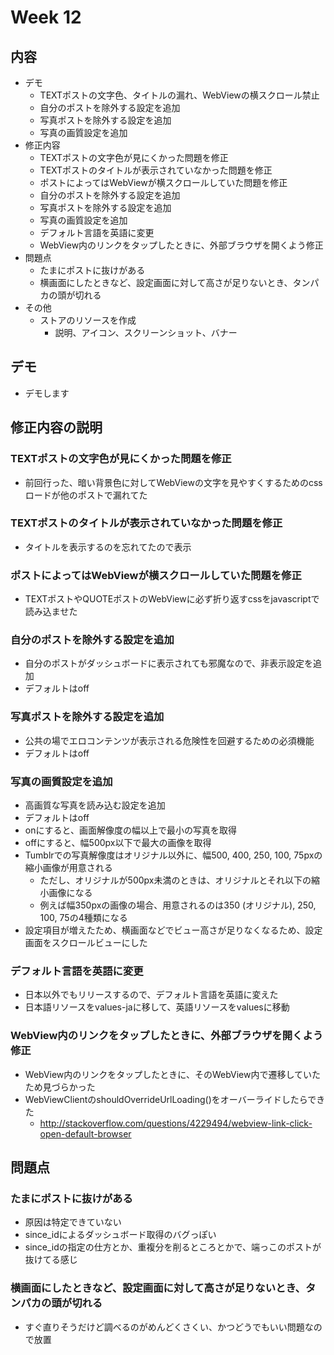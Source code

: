 # Week 12
## 内容
- デモ
    - TEXTポストの文字色、タイトルの漏れ、WebViewの横スクロール禁止
    - 自分のポストを除外する設定を追加
    - 写真ポストを除外する設定を追加
    - 写真の画質設定を追加
- 修正内容
    - TEXTポストの文字色が見にくかった問題を修正
    - TEXTポストのタイトルが表示されていなかった問題を修正
    - ポストによってはWebViewが横スクロールしていた問題を修正
    - 自分のポストを除外する設定を追加
    - 写真ポストを除外する設定を追加
    - 写真の画質設定を追加
    - デフォルト言語を英語に変更
    - WebView内のリンクをタップしたときに、外部ブラウザを開くよう修正
- 問題点
    - たまにポストに抜けがある
    - 横画面にしたときなど、設定画面に対して高さが足りないとき、タンパカの頭が切れる
- その他
    - ストアのリソースを作成
        - 説明、アイコン、スクリーンショット、バナー
  

## デモ
- デモします

## 修正内容の説明
### TEXTポストの文字色が見にくかった問題を修正
- 前回行った、暗い背景色に対してWebViewの文字を見やすくするためのcssロードが他のポストで漏れてた

### TEXTポストのタイトルが表示されていなかった問題を修正
- タイトルを表示するのを忘れてたので表示

### ポストによってはWebViewが横スクロールしていた問題を修正
- TEXTポストやQUOTEポストのWebViewに必ず折り返すcssをjavascriptで読み込ませた

### 自分のポストを除外する設定を追加
- 自分のポストがダッシュボードに表示されても邪魔なので、非表示設定を追加
- デフォルトはoff

### 写真ポストを除外する設定を追加
- 公共の場でエロコンテンツが表示される危険性を回避するための必須機能
- デフォルトはoff

### 写真の画質設定を追加
- 高画質な写真を読み込む設定を追加
- デフォルトはoff
- onにすると、画面解像度の幅以上で最小の写真を取得
- offにすると、幅500px以下で最大の画像を取得
- Tumblrでの写真解像度はオリジナル以外に、幅500, 400, 250, 100, 75pxの縮小画像が用意される
    - ただし、オリジナルが500px未満のときは、オリジナルとそれ以下の縮小画像になる
    - 例えば幅350pxの画像の場合、用意されるのは350 (オリジナル), 250, 100, 75の4種類になる
- 設定項目が増えたため、横画面などでビュー高さが足りなくなるため、設定画面をスクロールビューにした

### デフォルト言語を英語に変更
- 日本以外でもリリースするので、デフォルト言語を英語に変えた
- 日本語リソースをvalues-jaに移して、英語リソースをvaluesに移動

### WebView内のリンクをタップしたときに、外部ブラウザを開くよう修正
- WebView内のリンクをタップしたときに、そのWebView内で遷移していたため見づらかった
- WebViewClientのshouldOverrideUrlLoading()をオーバーライドしたらできた
    - http://stackoverflow.com/questions/4229494/webview-link-click-open-default-browser

## 問題点
### たまにポストに抜けがある
- 原因は特定できていない
- since_idによるダッシュボード取得のバグっぽい
- since_idの指定の仕方とか、重複分を削るところとかで、端っこのポストが抜けてる感じ

### 横画面にしたときなど、設定画面に対して高さが足りないとき、タンパカの頭が切れる
- すぐ直りそうだけど調べるのがめんどくさくい、かつどうでもいい問題なので放置